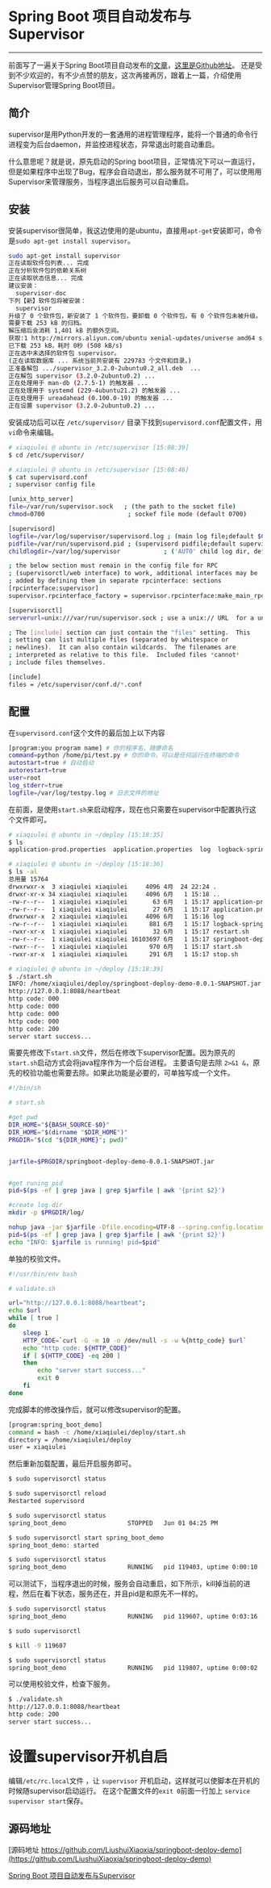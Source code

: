 # Spring Boot 项目自动发布与Supervisor

---

前面写了一遍关于Spring Boot项目自动发布的[文章](https://www.jianshu.com/p/51459fc4560d)，[这里是Github地址](https://github.com/LiushuiXiaoxia/springboot-deploy-demo)。
还是受到不少欢迎的，有不少点赞的朋友，这次再接再厉，跟着上一篇，介绍使用Supervisor管理Spring Boot项目。

## 简介

supervisor是用Python开发的一套通用的进程管理程序，能将一个普通的命令行进程变为后台daemon，并监控进程状态，异常退出时能自动重启。

什么意思呢？就是说，原先启动的Spring boot项目，正常情况下可以一直运行，但是如果程序中出现了Bug，程序会自动退出，那么服务就不可用了，可以使用用Supervisor来管理服务，当程序退出后服务可以自动重启。

## 安装

安装supervisor很简单，我这边使用的是ubuntu，直接用`apt-get`安装即可，命令是`sudo apt-get install supervisor`。

```bash
sudo apt-get install supervisor
正在读取软件包列表... 完成
正在分析软件包的依赖关系树
正在读取状态信息... 完成
建议安装：
  supervisor-doc
下列【新】软件包将被安装：
  supervisor
升级了 0 个软件包，新安装了 1 个软件包，要卸载 0 个软件包，有 0 个软件包未被升级。
需要下载 253 kB 的归档。
解压缩后会消耗 1,401 kB 的额外空间。
获取:1 http://mirrors.aliyun.com/ubuntu xenial-updates/universe amd64 supervisor all 3.2.0-2ubuntu0.2 [253 kB]
已下载 253 kB，耗时 0秒 (508 kB/s)
正在选中未选择的软件包 supervisor。
(正在读取数据库 ... 系统当前共安装有 229783 个文件和目录。)
正准备解包 .../supervisor_3.2.0-2ubuntu0.2_all.deb  ...
正在解包 supervisor (3.2.0-2ubuntu0.2) ...
正在处理用于 man-db (2.7.5-1) 的触发器 ...
正在处理用于 systemd (229-4ubuntu21.2) 的触发器 ...
正在处理用于 ureadahead (0.100.0-19) 的触发器 ...
正在设置 supervisor (3.2.0-2ubuntu0.2) ...
```

安装成功后可以在 `/etc/supervisor/` 目录下找到`supervisord.conf`配置文件，用`vi`命令来编辑。

```bash
# xiaqiulei @ ubuntu in /etc/supervisor [15:08:39]
$ cd /etc/supervisor/

# xiaqiulei @ ubuntu in /etc/supervisor [15:08:46]
$ cat supervisord.conf
; supervisor config file

[unix_http_server]
file=/var/run/supervisor.sock   ; (the path to the socket file)
chmod=0700                       ; sockef file mode (default 0700)

[supervisord]
logfile=/var/log/supervisor/supervisord.log ; (main log file;default $CWD/supervisord.log)
pidfile=/var/run/supervisord.pid ; (supervisord pidfile;default supervisord.pid)
childlogdir=/var/log/supervisor            ; ('AUTO' child log dir, default $TEMP)

; the below section must remain in the config file for RPC
; (supervisorctl/web interface) to work, additional interfaces may be
; added by defining them in separate rpcinterface: sections
[rpcinterface:supervisor]
supervisor.rpcinterface_factory = supervisor.rpcinterface:make_main_rpcinterface

[supervisorctl]
serverurl=unix:///var/run/supervisor.sock ; use a unix:// URL  for a unix socket

; The [include] section can just contain the "files" setting.  This
; setting can list multiple files (separated by whitespace or
; newlines).  It can also contain wildcards.  The filenames are
; interpreted as relative to this file.  Included files *cannot*
; include files themselves.

[include]
files = /etc/supervisor/conf.d/*.conf
```

## 配置

在`supervisord.conf`这个文件的最后加上以下内容

```bash
[program:you program name] # 你的程序名，随便命名
command=python /home/pi/test.py # 你的命令，可以是任何运行在终端的命令
autostart=true # 自动启动
autorestart=true
user=root
log_stderr=true
logfile=/var/log/testpy.log # 日志文件的地址
```

在前面，是使用`start.sh`来启动程序，现在也只需要在supervisor中配置执行这个文件即可。

```bash
# xiaqiulei @ ubuntu in ~/deploy [15:18:35]
$ ls
application-prod.properties  application.properties  log  logback-spring.xml  restart.sh  springboot-deploy-demo-0.0.1-SNAPSHOT.jar  start.sh  stop.sh

# xiaqiulei @ ubuntu in ~/deploy [15:18:36]
$ ls -al
总用量 15764
drwxrwxr-x  3 xiaqiulei xiaqiulei     4096 4月  24 22:24 .
drwxr-xr-x 34 xiaqiulei xiaqiulei     4096 6月   1 15:18 ..
-rw-r--r--  1 xiaqiulei xiaqiulei       63 6月   1 15:17 application-prod.properties
-rw-r--r--  1 xiaqiulei xiaqiulei       27 6月   1 15:17 application.properties
drwxrwxr-x  2 xiaqiulei xiaqiulei     4096 6月   1 15:16 log
-rw-r--r--  1 xiaqiulei xiaqiulei      881 6月   1 15:17 logback-spring.xml
-rwxr-xr-x  1 xiaqiulei xiaqiulei       32 6月   1 15:17 restart.sh
-rw-r--r--  1 xiaqiulei xiaqiulei 16103697 6月   1 15:17 springboot-deploy-demo-0.0.1-SNAPSHOT.jar
-rwxr--r--  1 xiaqiulei xiaqiulei      970 6月   1 15:17 start.sh
-rwxr-xr-x  1 xiaqiulei xiaqiulei      291 6月   1 15:17 stop.sh

# xiaqiulei @ ubuntu in ~/deploy [15:18:39]
$ ./start.sh
INFO: /home/xiaqiulei/deploy/springboot-deploy-demo-0.0.1-SNAPSHOT.jar is running! pid=114791
http://127.0.0.1:8088/heartbeat
http code: 000
http code: 000
http code: 000
http code: 000
http code: 200
server start success...
```

需要先修改下`start.sh`文件，然后在修改下supervisor配置。因为原先的`start.sh`启动方式会将java程序作为一个后台进程。
主要语句是去除 `2>&1 &`，原先的校验功能也需要去除。如果此功能是必要的，可单独写成一个文件。

```bash
#!/bin/sh

# start.sh

#get pwd
DIR_HOME="${BASH_SOURCE-$0}"
DIR_HOME="$(dirname "$DIR_HOME")"
PRGDIR="$(cd "${DIR_HOME}"; pwd)"


jarfile=$PRGDIR/springboot-deploy-demo-0.0.1-SNAPSHOT.jar


#get runing pid
pid=$(ps -ef | grep java | grep $jarfile | awk '{print $2}')

#create log dir
mkdir -p $PRGDIR/log/

nohup java -jar $jarfile -Dfile.encoding=UTF-8 --spring.config.location=$PRGDIR/ >$PRGDIR/log/start.log
pid=$(ps -ef | grep java | grep $jarfile | awk '{print $2}')
echo "INFO: $jarfile is running! pid=$pid"
```

单独的校验文件。

```bash
#!/usr/bin/env bash

# validate.sh

url="http://127.0.0.1:8088/heartbeat";
echo $url
while [ true ]
do
    sleep 1
    HTTP_CODE=`curl -G -m 10 -o /dev/null -s -w %{http_code} $url`
    echo "http code: ${HTTP_CODE}"
    if [ ${HTTP_CODE} -eq 200 ]
    then
        echo "server start success..."
        exit 0
    fi
done
```

完成脚本的修改操作后，就可以修改supervisor的配置。 

```bash
[program:spring_boot_demo]
command = bash -c /home/xiaqiulei/deploy/start.sh
directory = /home/xiaqiulei/deploy
user = xiaqiulei
```

然后重新加载配置，最后开启服务即可。

```bash
$ sudo supervisorctl status

$ sudo supervisorctl reload
Restarted supervisord

$ sudo supervisorctl status
spring_boot_demo                 STOPPED   Jun 01 04:25 PM

$ sudo supervisorctl start spring_boot_demo
spring_boot_demo: started

$ sudo supervisorctl status
spring_boot_demo                 RUNNING   pid 119403, uptime 0:00:10
```

可以测试下，当程序退出的时候，服务会自动重启，如下所示，kill掉当前的进程，然后在看下状态，服务还在，并且pid是和原先不一样的。

```bash
$ sudo supervisorctl status
spring_boot_demo                 RUNNING   pid 119607, uptime 0:03:16

$ sudo supervisorctl

$ kill -9 119607

$ sudo supervisorctl status
spring_boot_demo                 RUNNING   pid 119807, uptime 0:00:02
```

可以使用校验文件，检查下服务。

```bash
$ ./validate.sh
http://127.0.0.1:8088/heartbeat
http code: 200
server start success...
```

# 设置supervisor开机自启

编辑`/etc/rc.local`文件 ，让 `supervisor` 开机启动，这样就可以使脚本在开机的时候随supervisor启动运行。
在这个配置文件的`exit 0`前面一行加上 `service supervisor start`保存。

## 源码地址


[源码地址 https://github.com/LiushuiXiaoxia/springboot-deploy-demo](https://github.com/LiushuiXiaoxia/springboot-deploy-demo)

[Spring Boot 项目自动发布与Supervisor](https://github.com/LiushuiXiaoxia/springboot-deploy-demo/blob/master/README2.md)